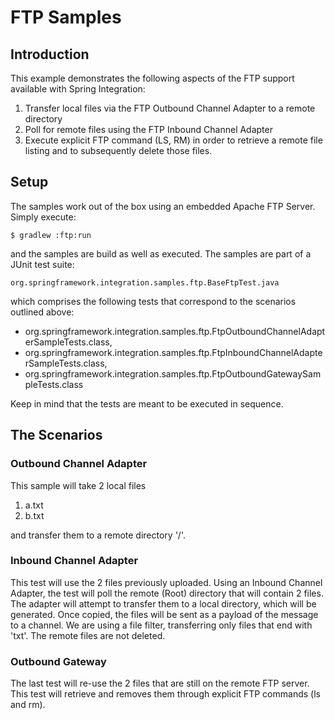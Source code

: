 FTP Samples
===========

## Introduction

This example demonstrates the following aspects of the FTP support available with Spring Integration:

1. Transfer local files via the FTP Outbound Channel Adapter to a remote directory
2. Poll for remote files using the FTP Inbound Channel Adapter
3. Execute explicit FTP command (LS, RM) in order to retrieve a remote file listing and to subsequently delete those files.

## Setup

The samples work out of the box using an embedded Apache FTP Server. Simply execute:

    $ gradlew :ftp:run

and the samples are build as well as executed. The samples are part of a JUnit test suite:

    org.springframework.integration.samples.ftp.BaseFtpTest.java

which comprises the following tests that correspond to the scenarios outlined above:

* org.springframework.integration.samples.ftp.FtpOutboundChannelAdapterSampleTests.class, 
* org.springframework.integration.samples.ftp.FtpInboundChannelAdapterSampleTests.class,
* org.springframework.integration.samples.ftp.FtpOutboundGatewaySampleTests.class

Keep in mind that the tests are meant to be executed in sequence. 

## The Scenarios

### Outbound Channel Adapter
	
This sample will take 2 local files

1. a.txt
2. b.txt

and transfer them to a remote directory '/'.

### Inbound Channel Adapter
	
This test will use the 2 files previously uploaded. Using an Inbound Channel Adapter, the test will poll the remote (Root) directory that will contain 2 files. The adapter will attempt to transfer them to a local directory,  which will be generated. Once copied, the files will be sent as a payload of the message to a channel. We are using a file filter, transferring only files that end with 'txt'. The remote files are not deleted. 

### Outbound Gateway

The last test will re-use the 2 files that are still on the remote FTP server. This test will retrieve and removes them through explicit FTP commands (ls and rm).
